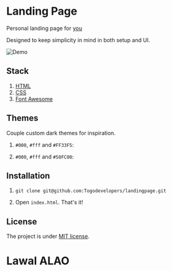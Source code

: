 # Landing Page

Personal landing page for [you](https://naughty-wozniak-12aa6b.netlify.app)

Designed to keep simplicity in mind in both setup and UI.

![Demo](https://cdn.hashnode.com/res/hashnode/image/upload/v1603887433651/kC2rJ-b2A.png)

## Stack

1. [HTML](https://developer.mozilla.org/en-US/docs/Web/HTML)
2. [CSS](https://developer.mozilla.org/en-US/docs/Web/CSS)
3. [Font Awesome](https://fontawesome.com/)

## Themes

Couple custom dark themes for inspiration.

1. `#000`, `#fff` and `#FF33F5`:



2. `#000`, `#fff` and `#50FC00`:


   
## Installation

1. `git clone git@github.com:Togodevelopers/landingpage.git`

2. Open `index.html`. That's it!

## License

The project is under [MIT license](https://choosealicense.com/licenses/mit/).

# Lawal ALAO

